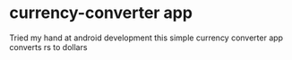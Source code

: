 # currency-converter app
Tried my hand at android development 
this simple currency converter app converts rs to dollars
